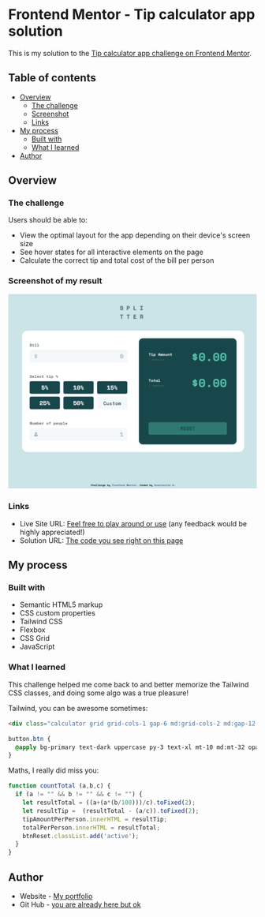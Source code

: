 # Frontend Mentor - Tip calculator app solution

This is my solution to the [Tip calculator app challenge on Frontend Mentor](https://www.frontendmentor.io/challenges/tip-calculator-app-ugJNGbJUX).

## Table of contents

- [Overview](#overview)
  - [The challenge](#the-challenge)
  - [Screenshot](#screenshot-of-my-result)
  - [Links](#links)
- [My process](#my-process)
  - [Built with](#built-with)
  - [What I learned](#what-i-learned)
- [Author](#author)

## Overview

### The challenge

Users should be able to:

- View the optimal layout for the app depending on their device's screen size
- See hover states for all interactive elements on the page
- Calculate the correct tip and total cost of the bill per person

### Screenshot of my result

![](./public/img/screenshot.png)

<!-- Add a screenshot of your solution. The easiest way to do this is to use Firefox to view your project, right-click the page and select "Take a Screenshot". You can choose either a full-height screenshot or a cropped one based on how long the page is. If it's very long, it might be best to crop it.

Alternatively, you can use a tool like [FireShot](https://getfireshot.com/) to take the screenshot. FireShot has a free option, so you don't need to purchase it.  -->

### Links

- Live Site URL: [Feel free to play around or use](https://www.anastasiia.pro/projects/tip-calculator/) (any feedback would be highly appreciated!)
- Solution URL: [The code you see right on this page](https://github.com/anastasiiaal/tip-calculator-app)

## My process

### Built with

- Semantic HTML5 markup
- CSS custom properties
- Tailwind CSS
- Flexbox
- CSS Grid
- JavaScript

### What I learned

This challenge helped me come back to and better memorize the Tailwind CSS classes, and doing some algo was a true pleasure!

Tailwind, you can be awesome sometimes:

```html
<div class="calculator grid grid-cols-1 gap-6 md:grid-cols-2 md:gap-12 bg-white p-6 pt-4 sm:p-8 rounded-3xl"></div>
```
```css
button.btn {
  @apply bg-primary text-dark uppercase py-3 text-xl mt-10 md:mt-32 opacity-40 cursor-not-allowed
}
```

Maths, I really did miss you:

```js
function countTotal (a,b,c) {
  if (a != "" && b != "" && c != "") {
    let resultTotal = ((a+(a*(b/100)))/c).toFixed(2);
    let resultTip =  (resultTotal - (a/c)).toFixed(2);
    tipAmountPerPerson.innerHTML = resultTip;
    totalPerPerson.innerHTML = resultTotal;
    btnReset.classList.add('active');
  }
}
```

## Author

- Website - [My portfolio](https://www.anastasiia.pro/)
- Git Hub - [you are already here but ok](https://github.com/anastasiiaal)